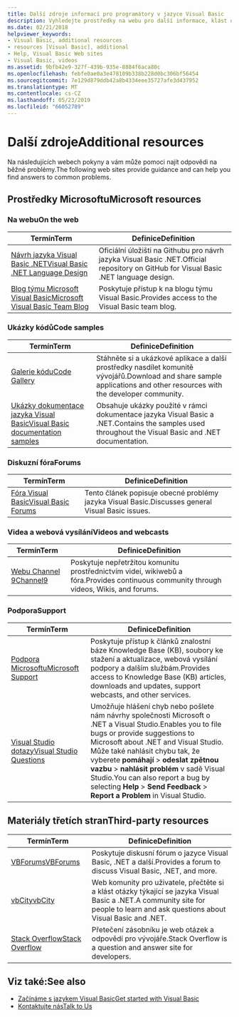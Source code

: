 ```yaml
---
title: Další zdroje informací pro programátory v jazyce Visual Basic
description: Vyhledejte prostředky na webu pro další informace, klást otázky a přečtěte si další informace o jazyce Visual Basic.
ms.date: 02/21/2018
helpviewer_keywords:
- Visual Basic, additional resources
- resources [Visual Basic], additional
- Help, Visual Basic Web sites
- Visual Basic, videos
ms.assetid: 9bfb42e9-327f-439b-935e-8884f6aca80c
ms.openlocfilehash: febfe0ae0a3e478109b338b228d0bc306bf56454
ms.sourcegitcommit: 7e129d879ddb42a8b4334eee35727afe3d437952
ms.translationtype: MT
ms.contentlocale: cs-CZ
ms.lasthandoff: 05/23/2019
ms.locfileid: "66052789"
---
```

# <a name="additional-resources"></a><span data-ttu-id="08d72-103">Další zdroje</span><span class="sxs-lookup"><span data-stu-id="08d72-103">Additional resources</span></span>

<span data-ttu-id="08d72-104">Na následujících webech pokyny a vám může pomoci najít odpovědi na běžné problémy.</span><span class="sxs-lookup"><span data-stu-id="08d72-104">The following web sites provide guidance and can help you find answers to common problems.</span></span>

## <a name="microsoft-resources"></a><span data-ttu-id="08d72-105">Prostředky Microsoftu</span><span class="sxs-lookup"><span data-stu-id="08d72-105">Microsoft resources</span></span>

### <a name="on-the-web"></a><span data-ttu-id="08d72-106">Na webu</span><span class="sxs-lookup"><span data-stu-id="08d72-106">On the web</span></span>

|<span data-ttu-id="08d72-107">Termín</span><span class="sxs-lookup"><span data-stu-id="08d72-107">Term</span></span>|<span data-ttu-id="08d72-108">Definice</span><span class="sxs-lookup"><span data-stu-id="08d72-108">Definition</span></span>|
|----------|----------------|
|[<span data-ttu-id="08d72-109">Návrh jazyka Visual Basic .NET</span><span class="sxs-lookup"><span data-stu-id="08d72-109">Visual Basic .NET Language Design</span></span>](https://github.com/dotnet/vblang)|<span data-ttu-id="08d72-110">Oficiální úložišti na Githubu pro návrh jazyka Visual Basic .NET.</span><span class="sxs-lookup"><span data-stu-id="08d72-110">Official repository on GitHub for Visual Basic .NET language design.</span></span>|
|[<span data-ttu-id="08d72-111">Blog týmu Microsoft Visual Basic</span><span class="sxs-lookup"><span data-stu-id="08d72-111">Microsoft Visual Basic Team Blog</span></span>](https://devblogs.microsoft.com/vbteam/)|<span data-ttu-id="08d72-112">Poskytuje přístup k na blogu týmu Visual Basic.</span><span class="sxs-lookup"><span data-stu-id="08d72-112">Provides access to the Visual Basic team blog.</span></span>|

### <a name="code-samples"></a><span data-ttu-id="08d72-113">Ukázky kódů</span><span class="sxs-lookup"><span data-stu-id="08d72-113">Code samples</span></span>

|<span data-ttu-id="08d72-114">Termín</span><span class="sxs-lookup"><span data-stu-id="08d72-114">Term</span></span>|<span data-ttu-id="08d72-115">Definice</span><span class="sxs-lookup"><span data-stu-id="08d72-115">Definition</span></span>|
|----------|----------------|
|[<span data-ttu-id="08d72-116">Galerie kódu</span><span class="sxs-lookup"><span data-stu-id="08d72-116">Code Gallery</span></span>](https://code.msdn.microsoft.com/site/search?f%5B0%5D.Type=ProgrammingLanguage&f%5B0%5D.Value=VB&f%5B0%5D.Text=VB.NET)|<span data-ttu-id="08d72-117">Stáhněte si a ukázkové aplikace a další prostředky nasdílet komunitě vývojářů.</span><span class="sxs-lookup"><span data-stu-id="08d72-117">Download and share sample applications and other resources with the developer community.</span></span>|
|[<span data-ttu-id="08d72-118">Ukázky dokumentace jazyka Visual Basic</span><span class="sxs-lookup"><span data-stu-id="08d72-118">Visual Basic documentation samples</span></span>](https://github.com/dotnet/samples/tree/master/snippets/visualbasic)|<span data-ttu-id="08d72-119">Obsahuje ukázky použité v rámci dokumentace jazyka Visual Basic a .NET.</span><span class="sxs-lookup"><span data-stu-id="08d72-119">Contains the samples used throughout the Visual Basic and .NET documentation.</span></span>|

### <a name="forums"></a><span data-ttu-id="08d72-120">Diskuzní fóra</span><span class="sxs-lookup"><span data-stu-id="08d72-120">Forums</span></span>

|<span data-ttu-id="08d72-121">Termín</span><span class="sxs-lookup"><span data-stu-id="08d72-121">Term</span></span>|<span data-ttu-id="08d72-122">Definice</span><span class="sxs-lookup"><span data-stu-id="08d72-122">Definition</span></span>|
|----------|----------------|
|[<span data-ttu-id="08d72-123">Fóra Visual Basic</span><span class="sxs-lookup"><span data-stu-id="08d72-123">Visual Basic Forums</span></span>](https://social.msdn.microsoft.com/Forums/vstudio/home?forum=vbgeneral)|<span data-ttu-id="08d72-124">Tento článek popisuje obecné problémy jazyka Visual Basic.</span><span class="sxs-lookup"><span data-stu-id="08d72-124">Discusses general Visual Basic issues.</span></span>|

### <a name="videos-and-webcasts"></a><span data-ttu-id="08d72-125">Videa a webová vysílání</span><span class="sxs-lookup"><span data-stu-id="08d72-125">Videos and webcasts</span></span>

|<span data-ttu-id="08d72-126">Termín</span><span class="sxs-lookup"><span data-stu-id="08d72-126">Term</span></span>|<span data-ttu-id="08d72-127">Definice</span><span class="sxs-lookup"><span data-stu-id="08d72-127">Definition</span></span>|
|----------|----------------|
|[<span data-ttu-id="08d72-128">Webu Channel 9</span><span class="sxs-lookup"><span data-stu-id="08d72-128">Channel9</span></span>](https://channel9.msdn.com/)|<span data-ttu-id="08d72-129">Poskytuje nepřetržitou komunitu prostřednictvím videí, wikiwebů a fóra.</span><span class="sxs-lookup"><span data-stu-id="08d72-129">Provides continuous community through videos, Wikis, and forums.</span></span>|

### <a name="support"></a><span data-ttu-id="08d72-130">Podpora</span><span class="sxs-lookup"><span data-stu-id="08d72-130">Support</span></span>

|<span data-ttu-id="08d72-131">Termín</span><span class="sxs-lookup"><span data-stu-id="08d72-131">Term</span></span>|<span data-ttu-id="08d72-132">Definice</span><span class="sxs-lookup"><span data-stu-id="08d72-132">Definition</span></span>|
|----------|----------------|
|[<span data-ttu-id="08d72-133">Podpora Microsoftu</span><span class="sxs-lookup"><span data-stu-id="08d72-133">Microsoft Support</span></span>](https://support.microsoft.com)|<span data-ttu-id="08d72-134">Poskytuje přístup k článků znalostní báze Knowledge Base (KB), soubory ke stažení a aktualizace, webová vysílání podpory a dalším službám.</span><span class="sxs-lookup"><span data-stu-id="08d72-134">Provides access to Knowledge Base (KB) articles, downloads and updates, support webcasts, and other services.</span></span>|
|[<span data-ttu-id="08d72-135">Visual Studio dotazy</span><span class="sxs-lookup"><span data-stu-id="08d72-135">Visual Studio Questions</span></span>](https://developercommunity.visualstudio.com)|<span data-ttu-id="08d72-136">Umožňuje hlášení chyb nebo pošlete nám návrhy společnosti Microsoft o .NET a Visual Studio.</span><span class="sxs-lookup"><span data-stu-id="08d72-136">Enables you to file bugs or provide suggestions to Microsoft about .NET and Visual Studio.</span></span> <span data-ttu-id="08d72-137">Může také nahlásit chybu tak, že vyberete **pomáhají** > **odeslat zpětnou vazbu** > **nahlásit problém** v sadě Visual Studio.</span><span class="sxs-lookup"><span data-stu-id="08d72-137">You can also report a bug by selecting **Help** > **Send Feedback** > **Report a Problem** in Visual Studio.</span></span>|

## <a name="third-party-resources"></a><span data-ttu-id="08d72-138">Materiály třetích stran</span><span class="sxs-lookup"><span data-stu-id="08d72-138">Third-party resources</span></span>

|<span data-ttu-id="08d72-139">Termín</span><span class="sxs-lookup"><span data-stu-id="08d72-139">Term</span></span>|<span data-ttu-id="08d72-140">Definice</span><span class="sxs-lookup"><span data-stu-id="08d72-140">Definition</span></span>|
|----------|----------------|
|[<span data-ttu-id="08d72-141">VBForums</span><span class="sxs-lookup"><span data-stu-id="08d72-141">VBForums</span></span>](http://www.vbforums.com/)|<span data-ttu-id="08d72-142">Poskytuje diskusní fórum o jazyce Visual Basic, .NET a další.</span><span class="sxs-lookup"><span data-stu-id="08d72-142">Provides a forum to discuss Visual Basic, .NET, and more.</span></span>|
|[<span data-ttu-id="08d72-143">vbCity</span><span class="sxs-lookup"><span data-stu-id="08d72-143">vbCity</span></span>](http://vbcity.com/)|<span data-ttu-id="08d72-144">Web komunity pro uživatele, přečtěte si a klást otázky týkající se jazyka Visual Basic a .NET.</span><span class="sxs-lookup"><span data-stu-id="08d72-144">A community site for people to learn and ask questions about Visual Basic and .NET.</span></span>|
|[<span data-ttu-id="08d72-145">Stack Overflow</span><span class="sxs-lookup"><span data-stu-id="08d72-145">Stack Overflow</span></span>](https://stackoverflow.com/questions/tagged/vb.net)|<span data-ttu-id="08d72-146">Přetečení zásobníku je web otázek a odpovědí pro vývojáře.</span><span class="sxs-lookup"><span data-stu-id="08d72-146">Stack Overflow is a question and answer site for developers.</span></span>|

## <a name="see-also"></a><span data-ttu-id="08d72-147">Viz také:</span><span class="sxs-lookup"><span data-stu-id="08d72-147">See also</span></span>

- [<span data-ttu-id="08d72-148">Začínáme s jazykem Visual Basic</span><span class="sxs-lookup"><span data-stu-id="08d72-148">Get started with Visual Basic</span></span>](../../visual-basic/getting-started/index.md)
- [<span data-ttu-id="08d72-149">Kontaktujte nás</span><span class="sxs-lookup"><span data-stu-id="08d72-149">Talk to Us</span></span>](/visualstudio/ide/talk-to-us)
